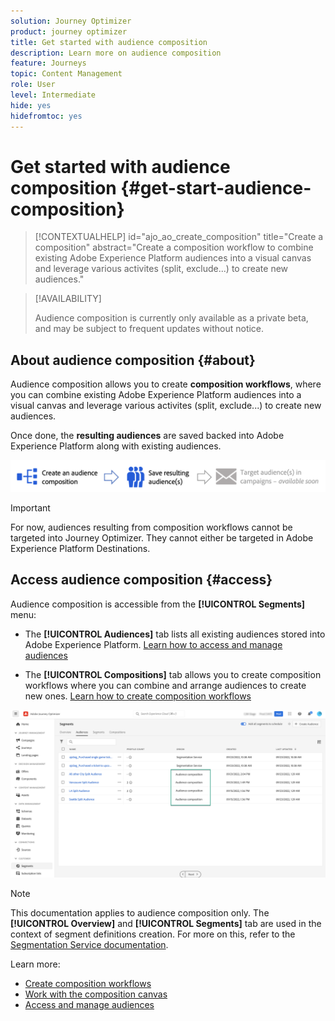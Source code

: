 ```yaml
---
solution: Journey Optimizer
product: journey optimizer
title: Get started with audience composition
description: Learn more on audience composition
feature: Journeys
topic: Content Management
role: User
level: Intermediate
hide: yes
hidefromtoc: yes
---
```

# Get started with audience composition {#get-start-audience-composition}

>[!CONTEXTUALHELP]
>id="ajo_ao_create_composition"
>title="Create a composition"
>abstract="Create a composition workflow to combine existing Adobe Experience Platform audiences into a visual canvas and leverage various activites (split, exclude...) to create new audiences."

>[!AVAILABILITY]
>
>Audience composition is currently only available as a private beta, and may be subject to frequent updates without notice.

## About audience composition {#about}
 
Audience composition allows you to create **composition workflows**, where you can combine existing Adobe Experience Platform audiences into a visual canvas and leverage various activites (split, exclude...) to create new audiences.

Once done, the **resulting audiences** are saved backed into Adobe Experience Platform along with existing audiences.<!--, and can be **leveraged in campaigns** to target customers.-->

![](assets/audiences-process.png)

>[!IMPORTANT]
>
>For now, audiences resulting from composition workflows cannot be targeted into Journey Optimizer. They cannot either be targeted in Adobe Experience Platform Destinations.

## Access audience composition {#access}

Audience composition is accessible from the **[!UICONTROL Segments]** menu:

* The **[!UICONTROL Audiences]** tab lists all existing audiences stored into Adobe Experience Platform. [Learn how to access and manage audiences](access-audiences.md)

* The **[!UICONTROL Compositions]** tab allows you to create composition workflows where you can combine and arrange audiences to create new ones. [Learn how to create composition workflows](create-compositions.md)

![](assets/audiences-list.png)

>[!NOTE]
>
>This documentation applies to audience composition only. The **[!UICONTROL Overview]** and **[!UICONTROL Segments]** tab are used in the context of segment definitions creation. For more on this, refer to the [Segmentation Service documentation](https://experienceleague.adobe.com/docs/experience-platform/segmentation/ui/overview.html).

Learn more:

* [Create composition workflows](create-compositions.md)
* [Work with the composition canvas](composition-canvas.md)
* [Access and manage audiences](access-audiences.md)
